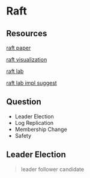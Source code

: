 # Raft

## Resources

[raft paper](https://pdos.csail.mit.edu/6.824/papers/raft-extended.pdf)

[raft visualization](http://thesecretlivesofdata.com/raft)

[raft lab](https://pdos.csail.mit.edu/6.824/labs/lab-raft.html)

[raft lab impl suggest](https://thesquareplanet.com/blog/students-guide-to-raft/)

## Question

* Leader Election
* Log Replication
* Membership Change
* Safety

## Leader Election

 > leader
 > follower
 > candidate
